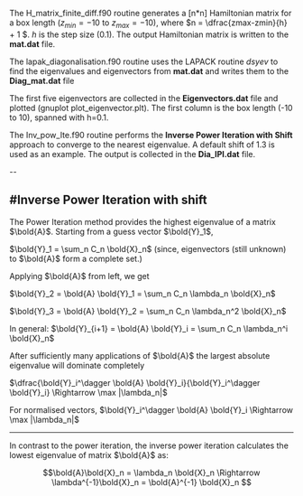 The H_matrix_finite_diff.f90 routine generates a [n*n] Hamiltonian matrix for a box length ($z_{min}=-10$ to $z_{max}=-10$), where $n = \dfrac{zmax-zmin}{h} + 1 $. $h$ is the step size (0.1). The output Hamiltonian matrix is written to the **mat.dat** file.

The lapak_diagonalisation.f90 routine uses the LAPACK routine $dsyev$ to find the eigenvalues and eigenvectors from **mat.dat** and writes them to the **Diag_mat.dat** file

The first five eigenvectors are collected in the **Eigenvectors.dat** file and plotted (gnuplot plot_eigenvector.plt). The first column is the box length (-10 to 10), spanned with h=0.1.

The Inv_pow_Ite.f90 routine performs the **Inverse Power Iteration with Shift** approach to converge to the nearest eigenvalue. A default shift of 1.3 is used as an example. The output is collected in the **Dia_IPI.dat** file.

--


#Inverse Power Iteration with shift
---

The Power Iteration method provides the highest eigenvalue of a matrix $\bold{A}$. Starting from a guess vector $\bold{Y}_1$,

$\bold{Y}_1 = \sum_n C_n \bold{X}_n$ (since, eigenvectors (still unknown) to $\bold{A}$ form a complete set.)

Applying $\bold{A}$ from left, we get

$\bold{Y}_2 = \bold{A} \bold{Y}_1 = \sum_n C_n \lambda_n \bold{X}_n$

$\bold{Y}_3 = \bold{A} \bold{Y}_2 = \sum_n C_n \lambda_n^2 \bold{X}_n$

In general: $\bold{Y}_{i+1} = \bold{A} \bold{Y}_i = \sum_n C_n \lambda_n^i \bold{X}_n$

After sufficiently many applications of $\bold{A}$ the largest absolute
eigenvalue will dominate completely

$\dfrac{\bold{Y}_i^\dagger \bold{A} \bold{Y}_i}{\bold{Y}_i^\dagger \bold{Y}_i} \Rightarrow \max |\lambda_n|$

For normalised vectors, $\bold{Y}_i^\dagger \bold{A} \bold{Y}_i \Rightarrow \max |\lambda_n|$

---

In contrast to the power iteration, the inverse power iteration calculates the lowest eigenvalue of matrix $\bold{A}$ as:

```math
\bold{A}\bold{X}_n = \lambda_n \bold{X}_n  \Rightarrow \lambda^{-1}\bold{X}_n = \bold{A}^{-1} \bold{X}_n
